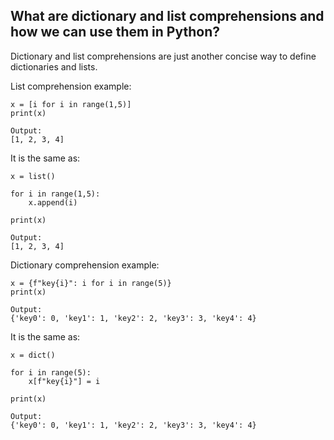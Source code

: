 ## What are dictionary and list comprehensions and how we can use them in Python?

Dictionary and list comprehensions are just another concise way to define dictionaries and lists. 

List comprehension example:
```
x = [i for i in range(1,5)]
print(x)

Output:
[1, 2, 3, 4]
````
It is the same as:
```
x = list()

for i in range(1,5):
    x.append(i)

print(x)

Output:
[1, 2, 3, 4]
```

Dictionary comprehension example:
```
x = {f"key{i}": i for i in range(5)}
print(x)

Output:
{'key0': 0, 'key1': 1, 'key2': 2, 'key3': 3, 'key4': 4}
```
It is the same as:
```
x = dict()

for i in range(5):
    x[f"key{i}"] = i

print(x)

Output:
{'key0': 0, 'key1': 1, 'key2': 2, 'key3': 3, 'key4': 4}
```
